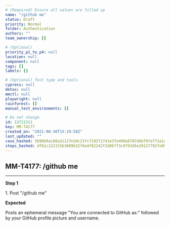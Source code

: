```yaml
---
# (Required) Ensure all values are filled up
name: "/github me"
status: Draft
priority: Normal
folder: Authentication
authors: ""
team_ownership: []

# (Optional)
priority_p1_to_p4: null
location: null
component: null
tags: []
labels: []

# (Optional) Test type and tools
cypress: null
detox: null
mmctl: null
playwright: null
rainforest: []
manual_test_environments: []

# Do not change
id: 13721311
key: MM-T4177
created_on: "2021-08-30T15:19:58Z"
last_updated: ""
case_hashed: 5b96b9ac88a31127e2dc21fc7192f1741e3fe499a9787d8df9feff1a1c1eda471e8323b0be20e74a68fcca862c90fc2d
steps_hashed: df62c122153b3089632f0a4f82242f2d86f73c9f93d5e29127792fe85914c6cb06cca1cafb6f3046c1f3b005393521bc
---
```


<!-- (Auto-generated) Based on frontmatter's "key" and "name" -->

## MM-T4177: /github me

---

**Step 1**

1\. Post "/github me"

**Expected**

Posts an ephemeral message "You are connected to GitHub as:" followed by your GitHub profile picture and username.
